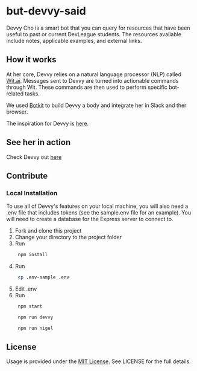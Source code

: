 # but-devvy-said
Devvy Cho is a smart bot that you can query for resources that have been useful to past or current DevLeague students. The resources available include notes, applicable examples, and external links.

## How it works
At her core, Devvy relies on a natural language processor (NLP) called [Wit.ai](https://wit.ai). Messages sent to Devvy are turned into actionable commands through Wit. These commands are then used to perform specific bot-related tasks.

We used [Botkit](https://www.botkit.ai/) to build Devvy a body and integrate her in Slack and ther browser.

The inspiration for Devvy is [here](https://github.com/devleague/Devvy-Cho).

## See her in action
<!-- Need to add website link -->
Check Devvy out [here](https://github.com/Nitharios/but-devvy-said)

## Contribute
### Local Installation
To use all of Devvy's features on your local machine, you will also need a .env file that includes tokens (see the sample.env file for an example). You will need to create a database for the Express server to connect to.

1. Fork and clone this project
2. Change your directory to the project folder
3. Run
   ```bash
    npm install
   ```
4. Run
   ```bash
    cp .env-sample .env
   ```
5. Edit .env
6. Run
   ```bash
    npm start
   ```
   ```bash
    npm run devvy
   ```
   ```bash
    npm run nigel
   ```

## License
Usage is provided under the [MIT License](http://http//opensource.org/licenses/mit-license.php). See LICENSE for the full details.